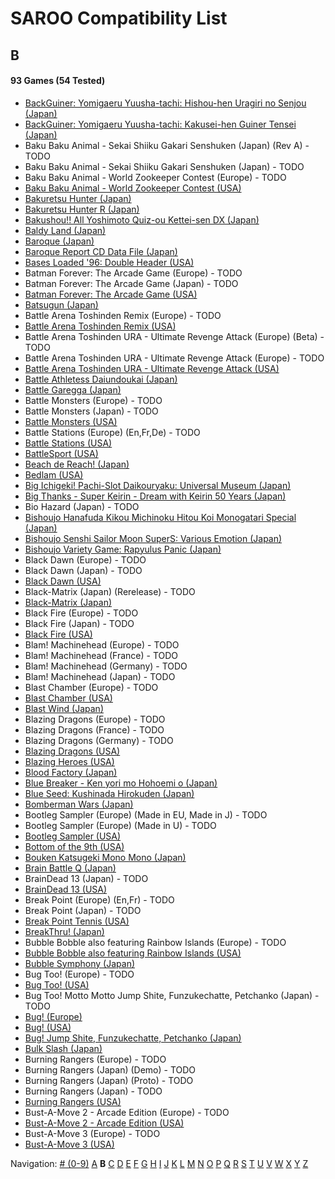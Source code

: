 # SAROO Compatibility List

## B

#### 93 Games (54 Tested)

- [BackGuiner: Yomigaeru Yuusha-tachi: Hishou-hen Uragiri no Senjou (Japan)](../Regions/Japan/T-19907G/01/README.md)
- [BackGuiner: Yomigaeru Yuusha-tachi: Kakusei-hen Guiner Tensei (Japan)](../Regions/Japan/T-19906G/01/README.md)
- Baku Baku Animal - Sekai Shiiku Gakari Senshuken (Japan) (Rev A) - TODO
- Baku Baku Animal - Sekai Shiiku Gakari Senshuken (Japan) - TODO
- Baku Baku Animal - World Zookeeper Contest (Europe) - TODO
- [Baku Baku Animal - World Zookeeper Contest (USA)](../Regions/USA/MK-81501/01/README.md)
- [Bakuretsu Hunter (Japan)](../Regions/Japan/T-22402G/01/README.md)
- [Bakuretsu Hunter R (Japan)](../Regions/Japan/T-24903G/01/README.md)
- [Bakushou!! All Yoshimoto Quiz-ou Kettei-sen DX (Japan)](../Regions/Japan/T-20001G/01/README.md)
- [Baldy Land (Japan)](../Regions/Japan/T-20608G/01/README.md)
- [Baroque (Japan)](../Regions/Japan/T-33901G/01/README.md)
- [Baroque Report CD Data File (Japan)](../Regions/Japan/6106848/01/README.md)
- [Bases Loaded '96: Double Header (USA)](../Regions/USA/T-5703H/01/README.md)
- Batman Forever: The Arcade Game (Europe) - TODO
- Batman Forever: The Arcade Game (Japan) - TODO
- [Batman Forever: The Arcade Game (USA)](../Regions/USA/T-8140H/01/README.md)
- [Batsugun (Japan)](../Regions/Japan/T-1248G/01/README.md)
- Battle Arena Toshinden Remix (Europe) - TODO
- [Battle Arena Toshinden Remix (USA)](../Regions/USA/MK-81029/01/README.md)
- Battle Arena Toshinden URA - Ultimate Revenge Attack (Europe) (Beta) - TODO
- Battle Arena Toshinden URA - Ultimate Revenge Attack (Europe) - TODO
- [Battle Arena Toshinden URA - Ultimate Revenge Attack (USA)](../Regions/USA/MK-81054/01/README.md)
- [Battle Athletess Daiundoukai (Japan)](../Regions/Japan/T-24601G/01/README.md)
- [Battle Garegga (Japan)](../Regions/Japan/T-10627G/01/README.md)
- Battle Monsters (Europe) - TODO
- Battle Monsters (Japan) - TODO
- [Battle Monsters (USA)](../Regions/USA/T-8137H/01/README.md)
- Battle Stations (Europe) (En,Fr,De) - TODO
- [Battle Stations (USA)](../Regions/USA/T-5021H/01/README.md)
- [BattleSport (USA)](../Regions/USA/T-8149H/01/README.md)
- [Beach de Reach! (Japan)](../Regions/Japan/T-29004G/01/README.md)
- [Bedlam (USA)](../Regions/USA/T-25407H45/01/README.md)
- [Big Ichigeki! Pachi-Slot Daikouryaku: Universal Museum (Japan)](../Regions/Japan/T-16704G/01/README.md)
- [Big Thanks - Super Keirin - Dream with Keirin 50 Years (Japan)](../Regions/Japan/6106987/01/README.md)
- Bio Hazard (Japan) - TODO
- [Bishoujo Hanafuda Kikou Michinoku Hitou Koi Monogatari Special (Japan)](../Regions/Japan/T-36701G/01/README.md)
- [Bishoujo Senshi Sailor Moon SuperS: Various Emotion (Japan)](../Regions/Japan/T-15701G/01/README.md)
- [Bishoujo Variety Game: Rapyulus Panic (Japan)](../Regions/Japan/T-21503G/01/README.md)
- Black Dawn (Europe) - TODO
- Black Dawn (Japan) - TODO
- [Black Dawn (USA)](../Regions/USA/T-7027H/01/README.md)
- Black-Matrix (Japan) (Rerelease) - TODO
- [Black-Matrix (Japan)](../Regions/Japan/T-20113G/01/README.md)
- Black Fire (Europe) - TODO
- Black Fire (Japan) - TODO
- [Black Fire (USA)](../Regions/USA/MK-81003/01/README.md)
- Blam! Machinehead (Europe) - TODO
- Blam! Machinehead (France) - TODO
- Blam! Machinehead (Germany) - TODO
- Blam! Machinehead (Japan) - TODO
- Blast Chamber (Europe) - TODO
- [Blast Chamber (USA)](../Regions/USA/T-13003H/01/README.md)
- [Blast Wind (Japan)](../Regions/Japan/T-1810G/01/README.md)
- Blazing Dragons (Europe) - TODO
- Blazing Dragons (France) - TODO
- Blazing Dragons (Germany) - TODO
- [Blazing Dragons (USA)](../Regions/USA/T-15907H/01/README.md)
- [Blazing Heroes (USA)](../Regions/USA/MK-81303/01/README.md)
- [Blood Factory (Japan)](../Regions/Japan/T-12504G/01/README.md)
- [Blue Breaker - Ken yori mo Hohoemi o (Japan)](../Regions/Japan/T-4315G/01/README.md)
- [Blue Seed: Kushinada Hirokuden (Japan)](../Regions/Japan/GS-9014/01/README.md)
- [Bomberman Wars (Japan)](../Regions/Japan/T-14320G/01/README.md)
- Bootleg Sampler (Europe) (Made in EU, Made in J) - TODO
- Bootleg Sampler (Europe) (Made in U) - TODO
- [Bootleg Sampler (USA)](../Regions/USA/MK-81031/01/README.md)
- [Bottom of the 9th (USA)](../Regions/USA/T-9505H/01/README.md)
- [Bouken Katsugeki Mono Mono (Japan)](../Regions/Japan/T-21508G/01/README.md)
- [Brain Battle Q (Japan)](../Regions/Japan/T-25701G/01/README.md)
- BrainDead 13 (Japan) - TODO
- [BrainDead 13 (USA)](../Regions/USA/T-12103H/01/README.md)
- Break Point (Europe) (En,Fr) - TODO
- Break Point (Japan) - TODO
- [Break Point Tennis (USA)](../Regions/USA/T-8145H/01/README.md)
- [BreakThru! (Japan)](../Regions/Japan/T-21501G/01/README.md)
- Bubble Bobble also featuring Rainbow Islands (Europe) - TODO
- [Bubble Bobble also featuring Rainbow Islands (USA)](../Regions/USA/T-8131H/01/README.md)
- [Bubble Symphony (Japan)](../Regions/Japan/T-19905G/01/README.md)
- Bug Too! (Europe) - TODO
- [Bug Too! (USA)](../Regions/USA/MK-81040/01/README.md)
- Bug Too! Motto Motto Jump Shite, Funzukechatte, Petchanko (Japan) - TODO
- [Bug! (Europe)](../Regions/Europe/MK-81004/01/README.md)
- [Bug! (USA)](../Regions/USA/GM-81004/01/README.md)
- [Bug! Jump Shite, Funzukechatte, Petchanko (Japan)](../Regions/Japan/GS-9063/01/README.md)
- [Bulk Slash (Japan)](../Regions/Japan/T-14310G/01/README.md)
- Burning Rangers (Europe) - TODO
- Burning Rangers (Japan) (Demo) - TODO
- Burning Rangers (Japan) (Proto) - TODO
- Burning Rangers (Japan) - TODO
- [Burning Rangers (USA)](../Regions/USA/MK-81803/01/README.md)
- Bust-A-Move 2 - Arcade Edition (Europe) - TODO
- [Bust-A-Move 2 - Arcade Edition (USA)](../Regions/USA/T-8132H/01/README.md)
- Bust-A-Move 3 (Europe) - TODO
- [Bust-A-Move 3 (USA)](../Regions/USA/T-31103H/01/README.md)

Navigation:
[# (0-9)](./09.md) [A](./A.md) **B** [C](./C.md) [D](./D.md) [E](./E.md) [F](./F.md) [G](./G.md) [H](./H.md) [I](./I.md) [J](./J.md) [K](./K.md) [L](./L.md) [M](./M.md) [N](./N.md) [O](./O.md) [P](./P.md) [Q](./Q.md) [R](./R.md) [S](./S.md) [T](./T.md) [U](./U.md) [V](./V.md) [W](./W.md) [X](./X.md) [Y](./Y.md) [Z](./Z.md)
